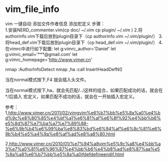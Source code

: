 # vim_file_info
vim 一键自动 添加文件作者信息 添加宏定义
步骤：</br>
1.安装NERD_commenter.vim(cp doc/  ~/.vim  cp plugin/  ~/.vim )
2.将authorinfo.vim下载后放到plugin目录下（cp authorinfo.vim  ~/.vim/plugin/）
3. 将head_def.vim下载后放到plugin目录下（cp head_def.vim  ~/.vim/plugin/）
4.在vimrc中进行如下配置:
let g:vimrc_author='Daniel' 
let g:vimrc_email='***@gmail.com' 
let g:vimrc_homepage='http://www.vimer.cn' 

nmap <F4> :AuthorInfoDetect<cr> 
nmap ,ha :call InsertHeadDefN()<CR>


当在normal模式按下,F4 就会插入头文件。

当在normal模式按下,ha，就会先匹配/*..*/这样的组合，如果匹配成功的话，就会在*/后插入 宏定义，如果匹配不成功的话，就会在一开始插入宏定义。

参考：
1,http://www.vimer.cn/2011/02/vimgvim%e6%b7%bb%e5%8a%a0%e4%bd%9c%e8%80%85%e4%bf%a1%e6%81%af%e6%8f%92%e4%bb%b6%e5%8d%87%e7%ba%a7%e7%89%88-%e6%9b%b4%e6%99%ba%e8%83%bd%e6%94%af%e6%8c%81%e6%9b%b4%e5%a4%9a%e8%af%ad%e8%a8%80.html

2,http://www.vimer.cn/2010/01/%e7%94%a8vim%e5%9c%a8%e4%bb%a3%e7%a0%81%e6%96%87%e4%bb%b6%e4%b8%ad%e8%87%aa%e5%8a%a8%e6%b7%bb%e5%8a%a0ifdefdefineendif.html
